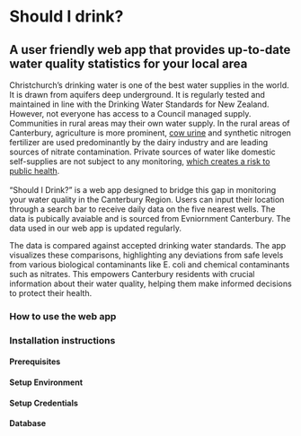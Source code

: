 # Should I drink?
[](cover_image.jpg)

## A user friendly web app that provides up-to-date water quality statistics for your local area

Christchurch’s drinking water is one of the best water supplies in the world. It is drawn from aquifers deep underground. It is regularly tested and maintained in line with the Drinking Water Standards for New Zealand. However, not everyone has access to a Council managed supply. Communities in rural areas may their own water supply. In the rural areas of Canterbury, agriculture is more prominent, [cow urine](https://www.phcc.org.nz/briefing/nitrate-contamination-drinking-water-and-adverse-birth-outcomes-emerging-evidence) and synthetic nitrogen fertilizer are used predominantly by the dairy industry and are leading sources of nitrate contamination. Private sources of water like domestic self-supplies are not subject to any monitoring, [which creates a risk to public health](https://environment.govt.nz/assets/publications/Freshwater/risks-associated-with-nitrates-in-drinking-water.pdf). \
\
“Should I Drink?” is a web app designed to bridge this gap in monitoring your water quality in the Canterbury Region. Users can input their location through a search bar to receive daily data on the five nearest wells. The data is pubically avaiable and is sourced from Evniornment Canterbury. The data used in our web app is updated regularly. 

The data is compared against accepted drinking water standards. The app visualizes these comparisons, highlighting any deviations from safe levels from various biological contaminants like E. coli and chemical contaminants such as nitrates. This empowers Canterbury residents with crucial information about their water quality, helping them make informed decisions to protect their health.

### How to use the web app

### Installation instructions

#### Prerequisites

#### Setup Environment

#### Setup Credentials

#### Database





